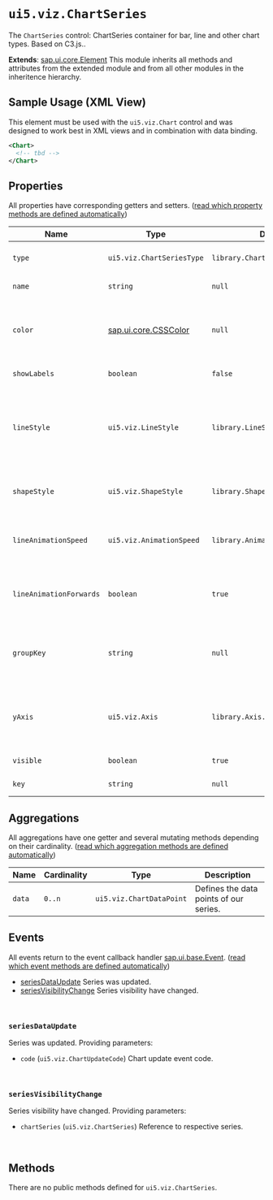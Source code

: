 # `ui5.viz.ChartSeries`
The <code>ChartSeries</code> control: ChartSeries container for bar, line and other chart types. Based on C3.js..

**Extends**: [sap.ui.core.Element](https://openui5.hana.ondemand.com/#/api/sap.ui.core.Element) This module inherits all methods and attributes from the extended module and from all other modules in the inheritence hierarchy.

## Sample Usage (XML View)
This element must be used with the <code>ui5.viz.Chart</code> control and was designed to work best in XML views and in combination with data binding.
```xml
<Chart>
  <!-- tbd -->
</Chart>
```

## Properties
All properties have corresponding getters and setters. ([read which property methods are defined automatically](https://sapui5.hana.ondemand.com/#/api/sap.ui.base.ManagedObject))

| Name | Type | Default | Description |
| --- | --- | --- | --- |
| `type` | `ui5.viz.ChartSeriesType` | `library.ChartSeriesType.Spline` | Shows or hides series and legend. |
| `name` | `string` | `null` | Name of the series. |
| `color` | [sap.ui.core.CSSColor](https://openui5.hana.ondemand.com/#/api/sap.ui.core.CSSColor) | `null` | Sets a custom color for the series, overwriting the default color palette. |
| `showLabels` | `boolean` | `false` | Sets visibility of labels. |
| `lineStyle` | `ui5.viz.LineStyle` | `library.LineStyle.Default` | Sets style of series lines (supported types: line, spline, step, area, area-spline, area-step). |
| `shapeStyle` | `ui5.viz.ShapeStyle` | `library.ShapeStyle.Default` | Sets style of series shape (supported types: bar). |
| `lineAnimationSpeed` | `ui5.viz.AnimationSpeed` | `library.AnimationSpeed.None` | Sets speed of animated dashes / dots (none, slow, medium, fast). |
| `lineAnimationForwards` | `boolean` | `true` | Sets if line animation should run forwards or backwards. |
| `groupKey` | `string` | `null` | ChartSeries with the same group key are displayed as a cluster (e.g. stacked bar). |
| `yAxis` | `ui5.viz.Axis` | `library.Axis.Y` | Sets the referenced y axis the ChartSeriesData value property is related to. |
| `visible` | `boolean` | `true` | Sets visibility of the element. |
| `key` | `string` | `null` | Unique key for the series. |

## Aggregations
All aggregations have one getter and several mutating methods depending on their cardinality. ([read which aggregation methods are defined automatically](https://sapui5.hana.ondemand.com/#/api/sap.ui.base.ManagedObject))

| Name | Cardinality | Type | Description |
| --- | --- | --- | --- |
| `data` | `0..n` | `ui5.viz.ChartDataPoint` | Defines the data points of our series. |

## Events
All events return to the event callback handler [sap.ui.base.Event](https://openui5.hana.ondemand.com/#/api/sap.ui.base.Event). ([read which event methods are defined automatically](https://sapui5.hana.ondemand.com/#/api/sap.ui.base.ManagedObject))
* <a href="#seriesDataUpdate">seriesDataUpdate</a> Series was updated.
* <a href="#seriesVisibilityChange">seriesVisibilityChange</a> Series visibility have changed.

<br/>

<a name="seriesDataUpdate"></a>

### `seriesDataUpdate`
Series was updated. Providing parameters:
* `code` (`ui5.viz.ChartUpdateCode`) Chart update event code.

<br/>

<a name="seriesVisibilityChange"></a>

### `seriesVisibilityChange`
Series visibility have changed. Providing parameters:
* `chartSeries` (`ui5.viz.ChartSeries`) Reference to respective series.

<br/>


## Methods
There are no public methods defined for `ui5.viz.ChartSeries`.

<br/>

